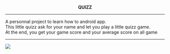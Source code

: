 **<p align="center" style="bold">QUIZZ</p>**
<hr/>

A personnal project to learn how to android app.<br/>
This little quizz ask for your name and let you play a little quizz game. <br/>
At the end, you get your game score and your average score on all game<br/>
<hr/>

<image src="43b7e8.gif">
